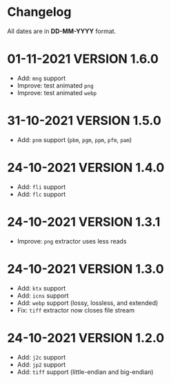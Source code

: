 # Changelog

All dates are in **DD-MM-YYYY** format.

# 01-11-2021 VERSION 1.6.0

- Add: `mng` support
- Improve: test animated `png`
- Improve: test animated `webp`

# 31-10-2021 VERSION 1.5.0

- Add: `pnm` support (`pbm`, `pgm`, `ppm`, `pfm`, `pam`)

# 24-10-2021 VERSION 1.4.0

- Add: `fli` support
- Add: `flc` support

# 24-10-2021 VERSION 1.3.1

- Improve: `png` extractor uses less reads

# 24-10-2021 VERSION 1.3.0

- Add: `ktx` support
- Add: `icns` support
- Add: `webp` support (lossy, lossless, and extended)
- Fix: `tiff` extractor now closes file stream

# 24-10-2021 VERSION 1.2.0

- Add: `j2c` support
- Add: `jp2` support
- Add: `tiff` support (little-endian and big-endian)
